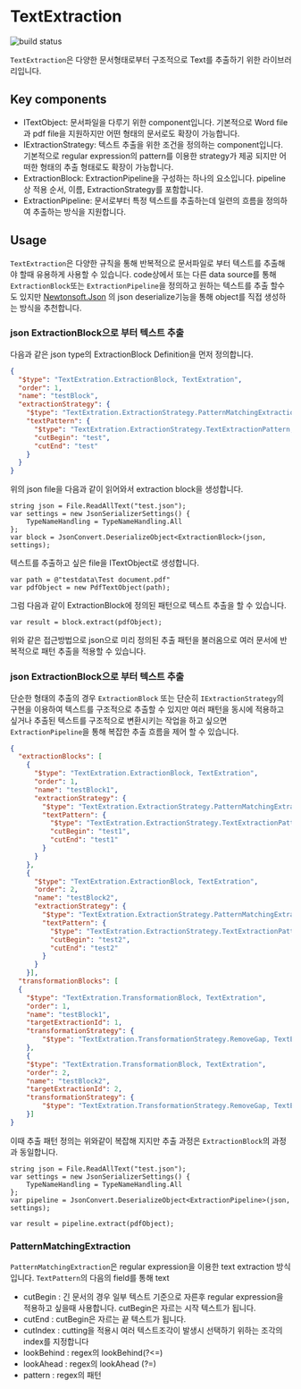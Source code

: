 # TextExtraction

![build status](https://travis-ci.org/syonoki/TextExtraction.svg?branch=master)

`TextExtraction`은 다양한 문서형태로부터 구조적으로 Text를 추출하기 위한 라이브러리입니다.


## Key components
* ITextObject: 문서파일을 다루기 위한 component입니다. 기본적으로 Word file과 pdf file을 지원하지만 어떤 형태의 문서로도 확장이 가능합니다.
* IExtractionStrategy: 텍스트 추출을 위한 조건을 정의하는 component입니다. 기본적으로 regular expression의 pattern를 이용한 strategy가 제공 되지만 어떠한 형태의 추출 형태로도 확장이 가능합니다.
* ExtractionBlock: ExtractionPipeline을 구성하는 하나의 요소입니다. pipeline상 적용 순서, 이름, ExtractionStrategy를 포함합니다.
* ExtractionPipeline: 문서로부터 특정 텍스트를 추출하는데 일련의 흐름을 정의하여 추출하는 방식을 지원합니다.

## Usage
`TextExtraction`은 다양한 규칙을 통해 반복적으로 문서파일로 부터 텍스트를 추출해야 할때 유용하게 사용할 수 있습니다.
code상에서 또는 다른 data source를 통해 `ExtractionBlock`또는 `ExtractionPipeline`을 정의하고 원하는 텍스트를 추출 할수도 있지만 
[Newtonsoft.Json](http://www.newtonsoft.com/json) 의 json deserialize기능을 통해 object를 직접 생성하는 방식을 추천합니다.

### json ExtractionBlock으로 부터 텍스트 추출

다음과 같은 json type의 ExtractionBlock Definition을 먼저 정의합니다.
```json
{
  "$type": "TextExtration.ExtractionBlock, TextExtration",
  "order": 1,
  "name": "testBlock",
  "extractionStrategy": {
    "$type": "TextExtration.ExtractionStrategy.PatternMatchingExtraction, TextExtration",
    "textPattern": {
      "$type": "TextExtration.ExtractionStrategy.TextExtractionPattern, TextExtration",
      "cutBegin": "test",
      "cutEnd": "test"
    }
  }
}
```

위의 json file을 다음과 같이 읽어와서 extraction block을 생성합니다.
```CSharp
string json = File.ReadAllText("test.json");
var settings = new JsonSerializerSettings() {
	TypeNameHandling = TypeNameHandling.All
};
var block = JsonConvert.DeserializeObject<ExtractionBlock>(json, settings);
```

텍스트를 추출하고 싶은 file을 ITextObject로 생성합니다.
```CSharp
var path = @"testdata\Test document.pdf"
var pdfObject = new PdfTextObject(path);
```

그럼 다음과 같이 ExtractionBlock에 정의된 패턴으로 텍스트 추출을 할 수 있습니다.
```CSharp
var result = block.extract(pdfObject);
```

위와 같은 접근방법으로 json으로 미리 정의된 추출 패턴을 불러옴으로 여러 문서에 반복적으로 패턴 추출을 적용할 수 있습니다.

### json ExtractionBlock으로 부터 텍스트 추출
단순한 형태의 추출의 경우 `ExtractionBlock` 또는 단순히 `IExtractionStrategy`의 구현을 이용하여 텍스트를 구조적으로 추출할 수 있지만 여러 패턴을 동시에 적용하고 싶거나 추출된 텍스트를 구조적으로 변환시키는 작업을 하고 싶으면 `ExtractionPipeline`을 통해 복잡한 추출 흐름을 제어 할 수 있습니다.

```json
{
  "extractionBlocks": [
    {
      "$type": "TextExtration.ExtractionBlock, TextExtration",
      "order": 1,
      "name": "testBlock1",
      "extractionStrategy": {
        "$type": "TextExtration.ExtractionStrategy.PatternMatchingExtraction, TextExtration",
        "textPattern": {
          "$type": "TextExtration.ExtractionStrategy.TextExtractionPattern, TextExtration",
          "cutBegin": "test1",
          "cutEnd": "test1"
        }
      }
    },
    {
      "$type": "TextExtration.ExtractionBlock, TextExtration",
      "order": 2,
      "name": "testBlock2",
      "extractionStrategy": {
        "$type": "TextExtration.ExtractionStrategy.PatternMatchingExtraction, TextExtration",
        "textPattern": {
          "$type": "TextExtration.ExtractionStrategy.TextExtractionPattern, TextExtration",
          "cutBegin": "test2",
          "cutEnd": "test2"
        }
      }
    }],
  "transformationBlocks": [
  {
	"$type": "TextExtration.TransformationBlock, TextExtration",
	"order": 1,
	"name": "testBlock1",
	"targetExtractionId": 1,
	"transformationStrategy": {
		"$type": "TextExtration.TransformationStrategy.RemoveGap, TextExtration"}
	},
    {
  	"$type": "TextExtration.TransformationBlock, TextExtration",
	"order": 2,
	"name": "testBlock2",
	"targetExtractionId": 2,
	"transformationStrategy": {
		"$type": "TextExtration.TransformationStrategy.RemoveGap, TextExtration"}
    }] 
}
```

이때 추출 패턴 정의는 위와같이 복잡해 지지만 추출 과정은 `ExtractionBlock`의 과정과 동일합니다.
```CSharp
string json = File.ReadAllText("test.json");
var settings = new JsonSerializerSettings() {
	TypeNameHandling = TypeNameHandling.All
};
var pipeline = JsonConvert.DeserializeObject<ExtractionPipeline>(json, settings);

var result = pipeline.extract(pdfObject);
```

### PatternMatchingExtraction
`PatternMatchingExtraction`은 regular expression을 이용한 text extraction 방식입니다.
`TextPattern`의 다음의 field를 통해 text 
* cutBegin : 긴 문서의 경우 일부 텍스트 기준으로 자른후 regular expression을 적용하고 싶을때 사용합니다. cutBegin은 자르는 시작 텍스트가 됩니다.
* cutEnd : cutBegin은 자르는 끝 텍스트가 됩니다.
* cutIndex : cutting을 적용시 여러 텍스트조각이 발생시 선택하기 위하는 조각의 index를 지정합니다 
* lookBehind : regex의 lookBehind(?<=)
* lookAhead : regex의 lookAhead (?=)
* pattern : regex의 패턴
